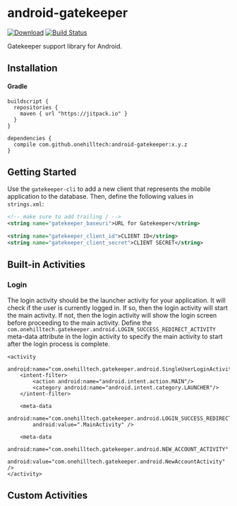 android-gatekeeper
==================

[![Download](https://jitpack.io/v/onehilltech/android-gatekeeper.svg)](https://jitpack.io/#onehilltech/android-gatekeeper)
[![Build Status](https://travis-ci.org/onehilltech/android-gatekeeper.svg)](https://travis-ci.org/onehilltech/android-gatekeeper)

Gatekeeper support library for Android.

## Installation

#### Gradle

```
buildscript {
  repositories {
    maven { url "https://jitpack.io" }
  }
}

dependencies {
  compile com.github.onehilltech:android-gatekeeper:x.y.z
}
```

## Getting Started

Use the `gatekeeper-cli` to add a new client that represents the mobile application to 
the database. Then, define the following values in `strings.xml`:

```xml
<!-- make sure to add trailing / -->
<string name="gatekeeper_baseuri">URL for Gatekeeper</string>

<string name="gatekeeper_client_id">CLIENT ID</string>
<string name="gatekeeper_client_secret">CLIENT SECRET</string>
```

## Built-in Activities

### Login

The login activity should be the launcher activity for your application. It will
check if the user is currently logged in. If so, then the login activity will
start the main activity. If not, then the login activity will show the login screen
before proceeding to the main activity. Define the 
`com.onehilltech.gatekeeper.android.LOGIN_SUCCESS_REDIRECT_ACTIVITY` meta-data
attribute in the login activity to specify the main activity to start after
the login process is complete.

```
<activity
    android:name="com.onehilltech.gatekeeper.android.SingleUserLoginActivity"
    <intent-filter>
        <action android:name="android.intent.action.MAIN"/>
        <category android:name="android.intent.category.LAUNCHER"/>
    </intent-filter>

    <meta-data
        android:name="com.onehilltech.gatekeeper.android.LOGIN_SUCCESS_REDIRECT_ACTIVITY"
        android:value=".MainActivity" />

    <meta-data
        android:name="com.onehilltech.gatekeeper.android.NEW_ACCOUNT_ACTIVITY"
        android:value="com.onehilltech.gatekeeper.android.NewAccountActivity" />
</activity>
```

## Custom Activities
